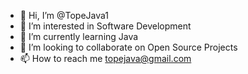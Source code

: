 - 👋 Hi, I’m @TopeJava1
- 👀 I’m interested in Software Development
- 🌱 I’m currently learning Java
- 💞️ I’m looking to collaborate on Open Source Projects
- 📫 How to reach me topejava@gmail.com

<!---
TopeJava1/TopeJava1 is a ✨ special ✨ repository because its `README.md` (this file) appears on your GitHub profile.
You can click the Preview link to take a look at your changes.
--->
